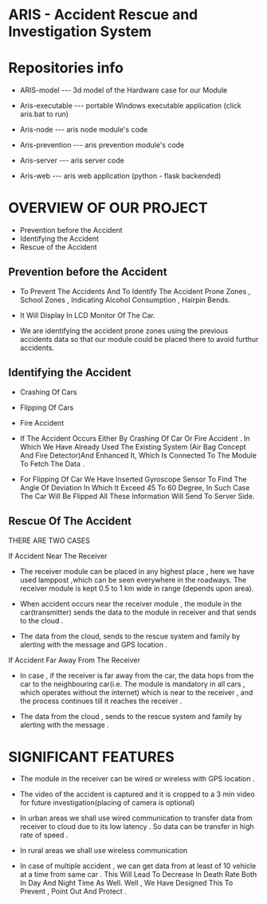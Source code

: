 #                                                            ARIS - Accident Rescue and Investigation System


 #                                                           Repositories info

* ARIS-model           --- 3d model of the Hardware case for our Module

* Aris-executable      --- portable Windows executable application (click aris.bat to run)

* Aris-node            --- aris node module's code

* Aris-prevention      --- aris prevention module's code 

* Aris-server          --- aris server code

* Aris-web             --- aris web application (python - flask backended)
                                                        

#                                                                      OVERVIEW OF OUR PROJECT
                                  
*	Prevention before the Accident
*	Identifying the Accident 
*	Rescue of the Accident 

##                                                                            Prevention before the Accident

*	To Prevent The Accidents And To Identify The Accident Prone Zones , School Zones , Indicating Alcohol Consumption , 
Hairpin Bends.

*	It Will Display In LCD Monitor Of The Car.

*   We are identifying the accident prone zones using the previous accidents data so that our module could be placed there to avoid furthur accidents.

##                                                                       Identifying the Accident

*	Crashing Of Cars

*	Flipping Of Cars

*	Fire Accident

*	If The Accident Occurs Either By Crashing Of Car Or Fire Accident . In Which We Have Already Used The Existing System (Air Bag Concept And Fire Detector)And Enhanced It, Which Is Connected To The Module To Fetch The Data . 

*	For Flipping Of Car We Have Inserted Gyroscope Sensor To Find The Angle Of Deviation In Which It Exceed 45 To 60 Degree, In Such Case The Car Will Be Flipped All These Information Will Send To Server Side.

##                                                                       Rescue Of The Accident
                                                                       
THERE ARE TWO CASES 

 If Accident Near The Receiver 
 
*	 The receiver module  can be  placed in any highest place , here we have used lamppost ,which can be seen everywhere in the roadways.  The receiver module is kept 0.5 to 1 km wide in range (depends upon area). 

*	When accident occurs near the receiver module , the module in the car(transmitter) sends the data to the module in receiver and that sends to the cloud .

*	 The data from the cloud, sends to the rescue system and family by alerting with the message and GPS location .

 If Accident Far Away From The Receiver
 
*	In case , if the receiver is far away from the car, the data hops from  the car to the  neighbouring car(i.e. The module is mandatory in all cars , which operates without the internet) which is near to the receiver , and the process continues till it reaches the receiver .

*	The data from the cloud , sends to the rescue system and family by alerting with the message . 





#                                                                          SIGNIFICANT FEATURES

*	The module in the receiver can be wired or wireless with GPS location .

*	The video of the accident is captured and  it is cropped to a 3 min video for future investigation(placing of camera is optional)

*	In urban areas we shall use wired communication to transfer data from receiver to cloud due to its low latency . So data can be transfer in high rate of speed .

*	In rural areas we shall use wireless communication 

*	In case of multiple accident , we can get data from at least of 10 vehicle at a time from same car . 
This Will Lead To Decrease In Death Rate Both In Day And Night Time As Well.  Well , We Have Designed This To Prevent , Point Out And  Protect .
